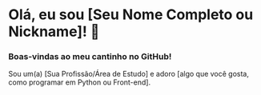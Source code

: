 # Olá, eu sou [Seu Nome Completo ou Nickname]! 👋

### Boas-vindas ao meu cantinho no GitHub!

Sou um(a) [Sua Profissão/Área de Estudo] e adoro [algo que você gosta, como programar em Python ou Front-end].
